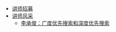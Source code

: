 * [讲师招募](/lecturer-recruitment/)
* [讲师风采](/lecturer-style/)
  * [李承俊：广度优先搜索和深度优先搜索](/lecturer-style/若叶睦.md)